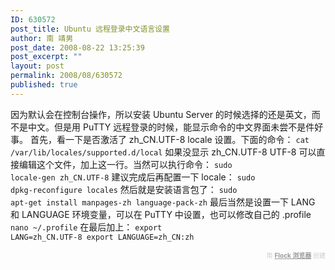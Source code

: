 ```yaml
---
ID: 630572
post_title: Ubuntu 远程登录中文语言设置
author: 南 靖男
post_date: 2008-08-22 13:25:39
post_excerpt: ""
layout: post
permalink: 2008/08/630572
published: true
---
```

因为默认会在控制台操作，所以安装 Ubuntu Server 的时候选择的还是英文，而不是中文。但是用 PuTTY 远程登录的时候，能显示命令的中文界面未尝不是件好事。
首先，看一下是否激活了 zh_CN.UTF-8 locale 设置。下面的命令：
<code>cat /var/lib/locales/supported.d/local</code>
如果没显示 zh_CN.UTF-8 UTF-8 可以直接编辑这个文件，加上这一行。当然可以执行命令：
<code>sudo locale-gen zh_CN.UTF-8</code>
建议完成后再配置一下 locale：
<code>sudo dpkg-reconfigure locales</code>
然后就是安装语言包了：
<code>sudo apt-get install manpages-zh language-pack-zh</code>
最后当然是设置一下 LANG 和 LANGUAGE 环境变量，可以在 PuTTY 中设置，也可以修改自己的 .profile
<code>nano ~/.profile</code>
在最后加上：
<code>export LANG=zh_CN.UTF-8
export LANGUAGE=zh_CN:zh</code>


   <div class="flockcredit" style="text-align: right; color: #CCC; font-size: x-small;">用 <a href="http://www.flock.com/blogged-with-flock" style="color: #999; font-weight: bold;" target="_new" title="Flock Browser">Flock 浏览器</a> 创建</div>